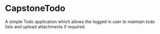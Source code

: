 # CapstoneTodo

A simple Todo application which allows the logged in user to maintain todo lists and upload attachments if required.
